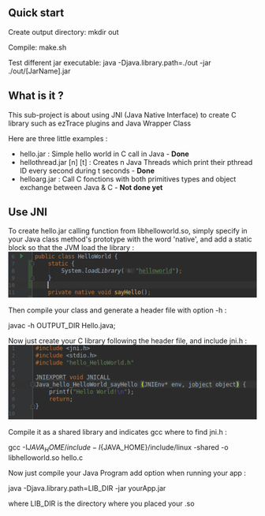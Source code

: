 ## Quick start
Create output directory:
mkdir out

Compile:
make.sh

Test different jar executable:
java -Djava.library.path=./out -jar ./out/\[JarName\].jar

## What is it ?
This sub-project is about using JNI (Java Native Interface) to create C library such as ezTrace plugins
and Java Wrapper Class

Here are three little examples : 
* hello.jar : Simple hello world in C call in Java - **Done**
* hellothread.jar \[n\] \[t\] : Creates n Java Threads which print their pthread ID every second during t seconds - **Done** 
* helloarg.jar : Call C fonctions with both primitives types and object exchange between Java & C - **Not done yet**

## Use JNI
To create hello.jar calling function from libhelloworld.so, simply specify in your Java class method's prototype with
the word 'native', and add a static block so that the JVM load the library : 
![](doc/screen1.png)

Then compile your class and generate a header file with option -h :

javac -h OUTPUT_DIR Hello.java;

Now just create your C library following the header file, and include jni.h :
![](doc/screen2.png)

Compile it as a shared library and indicates gcc where to find jni.h :

gcc -I${JAVA_HOME}/include -I${JAVA_HOME}/include/linux -shared -o libhelloworld.so hello.c

Now just compile your Java Program add option when running your app :

java -Djava.library.path=LIB_DIR -jar yourApp.jar

where LIB_DIR is the directory where you placed your .so